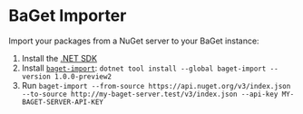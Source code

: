 # BaGet Importer

Import your packages from a NuGet server to your BaGet instance:

1. Install the [.NET SDK](https://dotnet.microsoft.com/download)
1. Install [`baget-import`](https://www.nuget.org/packages/baget-import/): `dotnet tool install --global baget-import --version 1.0.0-preview2`
1. Run `baget-import --from-source https://api.nuget.org/v3/index.json --to-source http://my-baget-server.test/v3/index.json --api-key MY-BAGET-SERVER-API-KEY`